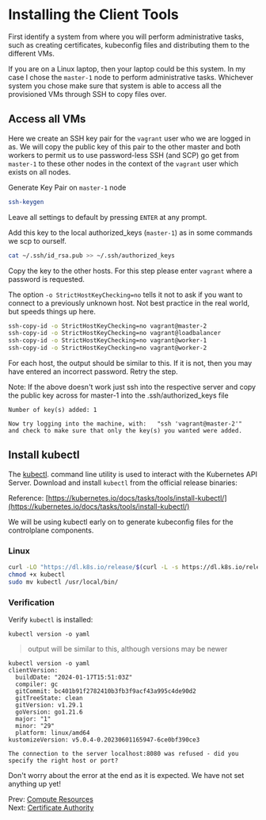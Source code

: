 # Installing the Client Tools

First identify a system from where you will perform administrative tasks, such as creating certificates, kubeconfig files and distributing them to the different VMs.

If you are on a Linux laptop, then your laptop could be this system. In my case I chose the `master-1` node to perform administrative tasks. Whichever system you chose make sure that system is able to access all the provisioned VMs through SSH to copy files over.

## Access all VMs

Here we create an SSH key pair for the `vagrant` user who we are logged in as. We will copy the public key of this pair to the other master and both workers to permit us to use password-less SSH (and SCP) go get from `master-1` to these other nodes in the context of the `vagrant` user which exists on all nodes.

Generate Key Pair on `master-1` node

[//]: # (host:master-1)

```bash
ssh-keygen
```

Leave all settings to default by pressing `ENTER` at any prompt.

Add this key to the local authorized_keys (`master-1`) as in some commands we scp to ourself.

```bash
cat ~/.ssh/id_rsa.pub >> ~/.ssh/authorized_keys
```

Copy the key to the other hosts. For this step please enter `vagrant` where a password is requested.

The option `-o StrictHostKeyChecking=no` tells it not to ask if you want to connect to a previously unknown host. Not best practice in the real world, but speeds things up here.

```bash
ssh-copy-id -o StrictHostKeyChecking=no vagrant@master-2
ssh-copy-id -o StrictHostKeyChecking=no vagrant@loadbalancer
ssh-copy-id -o StrictHostKeyChecking=no vagrant@worker-1
ssh-copy-id -o StrictHostKeyChecking=no vagrant@worker-2
```

For each host, the output should be similar to this. If it is not, then you may have entered an incorrect password. Retry the step.

Note: If the above doesn't work just ssh into the respective server and copy the public key across for master-1 into the .ssh/authorized_keys file

```
Number of key(s) added: 1

Now try logging into the machine, with:   "ssh 'vagrant@master-2'"
and check to make sure that only the key(s) you wanted were added.
```

## Install kubectl

The [kubectl](https://kubernetes.io/docs/tasks/tools/install-kubectl). command line utility is used to interact with the Kubernetes API Server. Download and install `kubectl` from the official release binaries:

Reference: [https://kubernetes.io/docs/tasks/tools/install-kubectl/](https://kubernetes.io/docs/tasks/tools/install-kubectl/)

We will be using kubectl early on to generate kubeconfig files for the controlplane components.

### Linux

```bash
curl -LO "https://dl.k8s.io/release/$(curl -L -s https://dl.k8s.io/release/stable.txt)/bin/linux/amd64/kubectl"
chmod +x kubectl
sudo mv kubectl /usr/local/bin/
```

### Verification

Verify `kubectl` is installed:

```
kubectl version -o yaml
```

> output will be similar to this, although versions may be newer

```
kubectl version -o yaml
clientVersion:
  buildDate: "2024-01-17T15:51:03Z"
  compiler: gc
  gitCommit: bc401b91f2782410b3fb3f9acf43a995c4de90d2
  gitTreeState: clean
  gitVersion: v1.29.1
  goVersion: go1.21.6
  major: "1"
  minor: "29"
  platform: linux/amd64
kustomizeVersion: v5.0.4-0.20230601165947-6ce0bf390ce3

The connection to the server localhost:8080 was refused - did you specify the right host or port?

```

Don't worry about the error at the end as it is expected. We have not set anything up yet!

Prev: [Compute Resources](02-compute-resources.md)<br>
Next: [Certificate Authority](04-certificate-authority.md)
